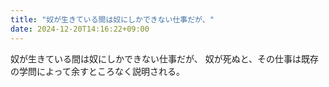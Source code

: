 ```yaml
---
title: "奴が生きている間は奴にしかできない仕事だが、"
date: 2024-12-20T14:16:22+09:00
---
```

奴が生きている間は奴にしかできない仕事だが、
奴が死ぬと、その仕事は既存の学問によって余すところなく説明される。

